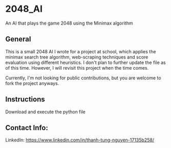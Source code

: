 # 2048_AI
An AI that plays the game 2048 using the Minimax algorithm

## General
This is a small 2048 AI I wrote for a project at school, which applies the minimax search tree algorithm, web-scraping techniques and score evaluation using different heuristics.
I don't plan to further update the file as of this time. However, I will revisit this project when the time comes.

Currently, I'm not looking for public contributions, but you are welcome to fork the project anyways.

## Instructions
Download and execute the python file

## Contact Info:
LinkedIn: 
https://www.linkedin.com/in/thanh-tung-nguyen-17135b258/
